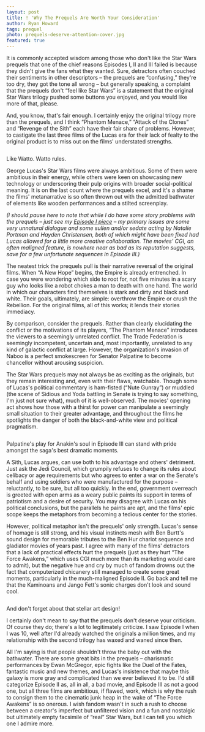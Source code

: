 ```yaml
---
layout: post
title: ! 'Why The Prequels Are Worth Your Consideration'
author: Ryan Howard
tags: prequel
photo: prequels-deserve-attention-cover.jpg
featured: true
---
```


It is commonly accepted wisdom among those who don't like the Star Wars prequels that one of the chief reasons Episodes I, II and III failed is because they didn't give the fans what they wanted. Sure, detractors often couched their sentiments in other descriptors – the prequels are “confusing,” they're too dry, they got the tone all wrong – but generally speaking, a complaint that the prequels don't “feel like Star Wars” is a statement that the original Star Wars trilogy pushed some buttons you enjoyed, and you would like more of that, please.

And, you know, that's fair enough. I certainly enjoy the original trilogy more than the prequels, and I think “Phantom Menace,” “Attack of the Clones” and “Revenge of the Sith” each have their fair share of problems. However, to castigate the last three films of the Lucas era for their lack of fealty to the original product is to miss out on the films' understated strengths.

<img src="{{ site.base_url }}/img/watto-rules.jpg" alt="" class="post-pic">
<p class="caption">Like Watto. Watto rules.</p>

George Lucas's Star Wars films were always ambitious. Some of them were ambitious in their energy, while others were keen on showcasing new technology or underscoring their pulp origins with broader social-political meaning. It is on the last count where the prequels excel, and it's a shame the films' metanarrative is so often thrown out with the admitted bathwater of elements like wooden performances and a stilted screenplay.

<em>(I should pause here to note that while I do have some story problems with the prequels – just see my <a href="{% post_url 2015-12-12-episode-1 %}">Episode I piece</a> – my primary issues are some very unnatural dialogue and some sullen and/or sedate acting by Natalie Portman and Hayden Christensen, both of which might have been fixed had Lucas allowed for a little more creative collaboration. The movies' CGI, an often maligned feature, is nowhere near as bad as its reputation suggests, save for a few unfortunate sequences in Episode III.)</em>

The neatest trick the prequels pull is their narrative reversal of the original films. When “A New Hope” begins, the Empire is already entrenched. In case you were wondering which side to root for, not five minutes in a scary guy who looks like a robot chokes a man to death with one hand. The world in which our characters find themselves is stark and dirty and black and white. Their goals, ultimately, are simple: overthrow the Empire or crush the Rebellion. For the original films, all of this works; it lends their stories immediacy.

By comparison, consider the prequels. Rather than clearly elucidating the conflict or the motivations of its players, “The Phantom Menace” introduces the viewers to a seemingly unrelated conflict. The Trade Federation is seemingly incompetent, uncertain and, most importantly, unrelated to any kind of galactic conflict at large. However, the organization's invasion of Naboo is a perfect smokescreen for Senator Palpatine to become chancellor without arousing suspicion.

The Star Wars prequels may not always be as exciting as the originals, but they remain interesting and, even with their flaws, watchable. Though some of Lucas's political commentary is ham-fisted (“Nute Gunray”) or muddled (the scene of Sidious and Yoda battling in Senate is trying to say something, I'm just not sure what), much of it is well-observed. The movies' opening act shows how those with a thirst for power can manipulate a seemingly small situation to their greater advantage, and throughout the films he spotlights the danger of both the black-and-white view and political pragmatism.

<img src="{{ site.base_url }}/img/palpatine-and-anakin.jpg" alt="" class="post-pic">
<p class="caption">Palpatine's play for Anakin's soul in Episode III can stand with pride amongst the saga's best dramatic moments.</p>

A Sith, Lucas argues, can use both to his advantage and others' detriment. Just ask the Jedi Council, which grumpily refuses to change its rules about celibacy or age requirements but who agrees to enter a war on the Senate's behalf and using soldiers who were manufactured for the purpose – reluctantly, to be sure, but all too quickly. In the end, government overreach is greeted with open arms as a weary public paints its support in terms of patriotism and a desire of security. You may disagree with Lucas on his political conclusions, but the parallels he paints are apt, and the films' epic scope keeps the metaphors from becoming a tedious center for the stories.

However, political metaphor isn't the prequels' only strength. Lucas's sense of homage is still strong, and his visual instincts mesh with Ben Burtt's sound design for memorable tributes to the Ben Hur chariot sequence and gladiator movies of years past. I agree with many of the films' detractors that a lack of practical effects hurt the prequels (just as they hurt “The Force Awakens,” which uses CGI much more than its marketing would care to admit), but the negative hue and cry by much of fandom drowns out the fact that computerized chicanery still managed to create some great moments, particularly in the much-maligned Episode II. Go back and tell me that the Kaminoans and Jango Fett's sonic charges don't look and sound cool.

<img src="{{ site.base_url }}/img/prequel-starfighter.jpg" alt="" class="post-pic">
<p class="caption">And don't forget about that stellar art design!</p>

I certainly don't mean to say that the prequels don't deserve your criticism. Of course they do; there's a lot to legitimately criticize. I saw Episode I when I was 10, well after I'd already watched the originals a million times, and my relationship with the second trilogy has waxed and waned since then.

All I'm saying is that people shouldn't throw the baby out with the bathwater. There are some great bits in the prequels – charismatic performances by Ewan McGregor, epic fights like the Duel of the Fates, fantastic music and new themes, and Lucas's insistence that maybe this galaxy is more gray and complicated than we ever believed it to be. I'd still categorize Episode II as, all in all, a bad movie, and Episode III as not a good one, but all three films are ambitious, if flawed, work, which is why the rush to consign them to the cinematic junk heap in the wake of “The Force Awakens” is so onerous. I wish fandom wasn't in such a rush to choose between a creator's imperfect but unfiltered vision and a fun and nostalgic but ultimately empty facsimile of “real” Star Wars, but I can tell you which one I admire more.